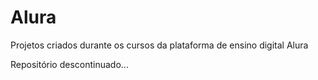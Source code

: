 # Alura
Projetos criados durante os cursos da plataforma de ensino digital Alura

Repositório descontinuado...

